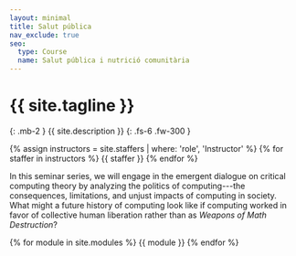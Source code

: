 ```yaml
---
layout: minimal
title: Salut pública
nav_exclude: true
seo:
  type: Course
  name: Salut pública i nutrició comunitària
---
```


# {{ site.tagline }}
{: .mb-2 }
{{ site.description }}
{: .fs-6 .fw-300 }

{% assign instructors = site.staffers | where: 'role', 'Instructor' %}
{% for staffer in instructors %}
{{ staffer }}
{% endfor %}

In this seminar series, we will engage in the emergent dialogue on critical computing theory by analyzing the politics of computing---the consequences, limitations, and unjust impacts of computing in society. What might a future history of computing look like if computing worked in favor of collective human liberation rather than as *Weapons of Math Destruction*?

{% for module in site.modules %}
{{ module }}
{% endfor %}

